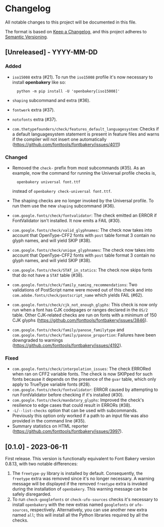 # Changelog

All notable changes to this project will be documented in this file.

The format is based on [Keep a Changelog](https://keepachangelog.com/en/1.0.0/),
and this project adheres to [Semantic Versioning](https://semver.org/spec/v2.0.0.html).

## [Unreleased] - YYYY-MM-DD

### Added

- `iso15008` extra (#21). To run the `iso15008` profile it's now necessary to install **openbakery** like so:

        python -m pip install -U 'openbakery[iso15008]'

- `shaping` subcommand and extra (#36).
- `fontwerk` extra (#37).
- `notofonts` extra (#37).
- `com.thetypefounders/check/features_default_languagesystem`: Checks if a default languagesystem statement is present in feature files and warns if the compiler will not insert one automatically (https://github.com/fonttools/fontbakery/issues/4011)

### Changed

- Removed the `check-` prefix from most subcommands (#35). As an example, now the command for running the Universal profile checks is,

        openbakery universal font.ttf

  instead of `openbakery check-universal font.ttf`.

- The shaping checks are no longer invoked by the Universal profile. To run them use the new `shaping` subcommand (#36).
- `com.google.fonts/check/fontvalidator`: The check emitted an ERROR if FontValidator isn't installed. It now emits a FAIL (#30).
- `com.google.fonts/check/valid_glyphnames`: The check now takes into account that OpenType-CFF2 fonts with `post` table format 3 contain no glyph names, and will yield SKIP (#38).
- `com.google.fonts/check/unique_glyphnames`: The check now takes into account that OpenType-CFF2 fonts with `post` table format 3 contain no glyph names, and will yield SKIP (#38).
- `com.google.fonts/check/STAT_in_statics`: The check now skips fonts that do not have a `STAT` table (#38).
- `com.google.fonts/check/family_naming_recommendations`: Two validations of PostScript name were moved out of this check and into `com.adobe.fonts/check/postscript_name` which yields FAIL (#62).
- `com.google.fonts/check/cjk_not_enough_glyphs`: This check is now only run when a font has CJK codepages or ranges declared in the `OS/2` table. Other CJK-related checks are run on fonts with a minimum of 150 CJK glyphs (https://github.com/fonttools/fontbakery/issues/3846).
- `com.google.fonts/check/family/panose_familytype` and `com.google.fonts/check/family/panose_proportion`: Failures have been downgraded to warnings (https://github.com/fonttools/fontbakery/issues/4192).

### Fixed

- `com.google.fonts/check/interpolation_issues`: The check ERRORed when ran on CFF2 variable fonts. The check is now SKIPped for such fonts because it depends on the presence of the `gvar` table, which only apply to TrueType variable fonts (#28).
- `com.google.fonts/check/fontvalidator`: ERROR caused by attempting to run FontValidator before checking if it's installed (#30).
- `com.google.fonts/check/mandatory_glyphs`: Improved the check's resilience to edge cases that could result in ERRORs (#38).
- `-L`/`--list-checks` option that can be used with subcommands. Previously this option only worked if a path to an input file was also provided in the command line (#35).
- Summary statistics on HTML reporter (https://github.com/fonttools/fontbakery/issues/3997).

## [0.1.0] - 2023-06-11

First release. This version is functionally equivalent to Font Bakery version 0.8.13, with two notable differences:

1. The `freetype-py` library is installed by default. Consequently, the `freetype` extra was removed since it's no longer necessary. A warning message will be displayed if the removed `freetype` extra is invoked during the installation of `openbakery`. This warning message can be safely disregarded.
2. To run `check-googlefonts` or `check-ufo-sources` checks it's necessary to install `openbakery` with the new extras named `googlefonts` or `ufo-sources`, respectively. Alternatively, you can use another new extra named `all`; this will install all the Python libraries required by all the checks.
